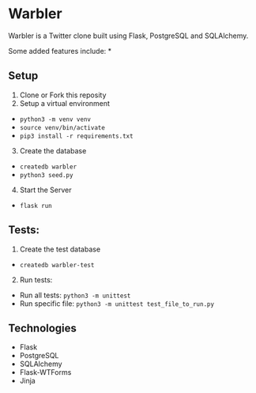 # Warbler
Warbler is a Twitter clone built using Flask, PostgreSQL and SQLAlchemy. 

Some added features include: 
* 

## Setup
1. Clone or Fork this reposity
2. Setup a virtual environment
* ```python3 -m venv venv```
* ```source venv/bin/activate```
* ```pip3 install -r requirements.txt```
3. Create the database
* ```createdb warbler```
* ```python3 seed.py```
4. Start the Server
* ```flask run```

## Tests: 

1. Create the test database
* ```createdb warbler-test```
2. Run tests:
* Run all tests: ```python3 -m unittest```
* Run specific file: ```python3 -m unittest test_file_to_run.py```

## Technologies
* Flask
* PostgreSQL
* SQLAlchemy
* Flask-WTForms
* Jinja
